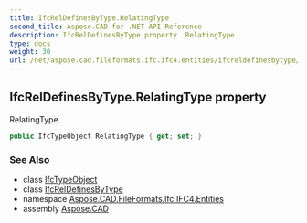 ```yaml
---
title: IfcRelDefinesByType.RelatingType
second_title: Aspose.CAD for .NET API Reference
description: IfcRelDefinesByType property. RelatingType
type: docs
weight: 30
url: /net/aspose.cad.fileformats.ifc.ifc4.entities/ifcreldefinesbytype/relatingtype/
---
```

## IfcRelDefinesByType.RelatingType property

RelatingType

```csharp
public IfcTypeObject RelatingType { get; set; }
```

### See Also

* class [IfcTypeObject](../../ifctypeobject/)
* class [IfcRelDefinesByType](../)
* namespace [Aspose.CAD.FileFormats.Ifc.IFC4.Entities](../../ifcreldefinesbytype/)
* assembly [Aspose.CAD](../../../)


